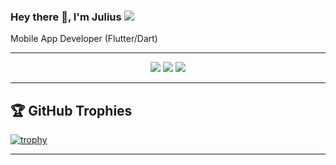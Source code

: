 
### Hey there 👋, I'm Julius ![](https://pbs.twimg.com/profile_banners/860357608552763393/1593430830/1500x500)

Mobile App Developer (Flutter/Dart) 


<hr>

<p align="center">
  <img src ="https://github-readme-stats.vercel.app/api?username=juliusayang3&show_icons=true&count_private=true&theme=darcula&hide_border=true&hide=issues,contribs&bg_color=00000000">
  <img src ="https://github-readme-stats.vercel.app/api/top-langs/?username=juliusayang3&layout=compact&hide_border=true&theme=darcula&bg_color=00000000&langs_count=6">
  <img src ="https://github-readme-streak-stats.herokuapp.com?user=juliusayang3&theme=darcula&hide_border=true&background=FFFFFF00">
</p>

<hr>

## 🏆 GitHub Trophies

[![trophy](https://github-profile-trophy.vercel.app/?username=juliusayang3&theme=onedark&margin-w=15&margin-h=15)](https://www.buymeacoffee.com/pantani)

<hr>
